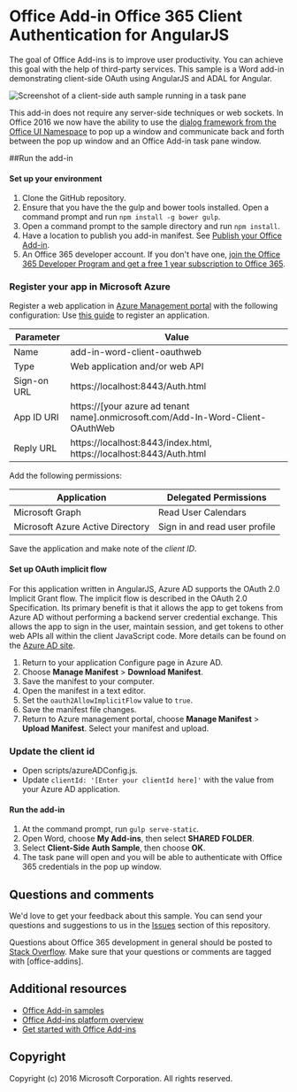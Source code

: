 # Office Add-in Office 365 Client Authentication for AngularJS 

The goal of Office Add-ins is to improve user productivity. You can achieve this goal with the help of third-party services. This sample is a Word add-in demonstrating client-side OAuth using AngularJS and ADAL for Angular. 

![Screenshot of a client-side auth sample running in a task pane](http://i.imgur.com/JERzS4n.png)

This add-in does not require any server-side techniques or web sockets. In Office 2016 we now have the ability to use the [dialog framework from the Office UI Namespace](https://dev.office.com/reference/add-ins/shared/officeui) to pop up a window and communicate back and forth between the pop up window and an Office Add-in task pane window.

##Run the add-in

#### Set up your environment

1. Clone the GitHub repository.
1. Ensure that you have the the gulp and bower tools installed. Open a command prompt and run `npm install -g bower gulp`.
2. Open a command prompt to the sample directory and run `npm install`.
3. Have a location to publish you add-in manifest. See [Publish your Office Add-in](http://dev.office.com/docs/add-ins/publish/publish).
4. An Office 365 developer account. If you don't have one, [join the Office 365 Developer Program and get a free 1 year subscription to Office 365](https://aka.ms/devprogramsignup).

### Register your app in Microsoft Azure

Register a web application in [Azure Management portal](https://manage.windowsazure.com) with the following configuration: 
Use [this guide](https://docs.microsoft.com/en-us/azure/active-directory/active-directory-integrating-applications) to register an application.

Parameter | Value
---------|--------
Name | add-in-word-client-oauthweb
Type | Web application and/or web API
Sign-on URL | https://localhost:8443/Auth.html
App ID URI | https://[your azure ad tenant name].onmicrosoft.com/Add-In-Word-Client-OAuthWeb
Reply URL | https://localhost:8443/index.html, https://localhost:8443/Auth.html

Add the following permissions:

Application | Delegated Permissions
---------|--------
Microsoft Graph | Read User Calendars
Microsoft Azure Active Directory | Sign in and read user profile

Save the application and make note of the *client ID*.

#### Set up OAuth implicit flow 

For this application written in AngularJS, Azure AD supports the OAuth 2.0 Implicit Grant flow. The implicit flow is described in the OAuth 2.0 Specification. Its primary benefit is that it allows the app to get tokens from Azure AD without performing a backend server credential exchange. This allows the app to sign in the user, maintain session, and get tokens to other web APIs all within the client JavaScript code. More details can be found on the [Azure AD site](https://azure.microsoft.com/en-us/documentation/articles/active-directory-v2-protocols-implicit/). 

1. Return to your application Configure page in Azure AD. 
2. Choose **Manage Manifest** > **Download Manifest**.
2. Save the manifest to your computer.
3. Open the manifest in a text editor.
4. Set the `oauth2AllowImplicitFlow` value to `true`.
5. Save the manifest file changes.
6. Return to Azure management portal, choose **Manage Manifest** > **Upload Manifest**. Select your manifest and upload.

### Update the client id
* Open scripts/azureADConfig.js.
* Update `clientId: '[Enter your clientId here]'` with the value from your Azure AD application.

#### Run the add-in 
  
1. At the command prompt, run `gulp serve-static`.
2. Open Word, choose **My Add-ins**, then select **SHARED FOLDER**. 
3. Select **Client-Side Auth Sample**, then choose **OK**.
4. The task pane will open and you will be able to authenticate with Office 365 credentials in the pop up window.

## Questions and comments

We'd love to get your feedback about this sample. You can send your questions and suggestions to us in the [Issues](https://github.com/OfficeDev/Word-Add-in-AngularJS-Client-OAuth/issues) section of this repository.

Questions about Office 365 development in general should be posted to [Stack Overflow](http://stackoverflow.com/questions/tagged/office-addins). Make sure that your questions or comments are tagged with [office-addins].
  
## Additional resources

* [Office Add-in samples](https://github.com/OfficeDev?utf8=%E2%9C%93&query=-add-in)
* [Office Add-ins platform overview](http://dev.office.com/docs/add-ins/overview/office-add-ins)
* [Get started with Office Add-ins](http://dev.office.com/getting-started/addins)

## Copyright

Copyright (c) 2016 Microsoft Corporation. All rights reserved.
